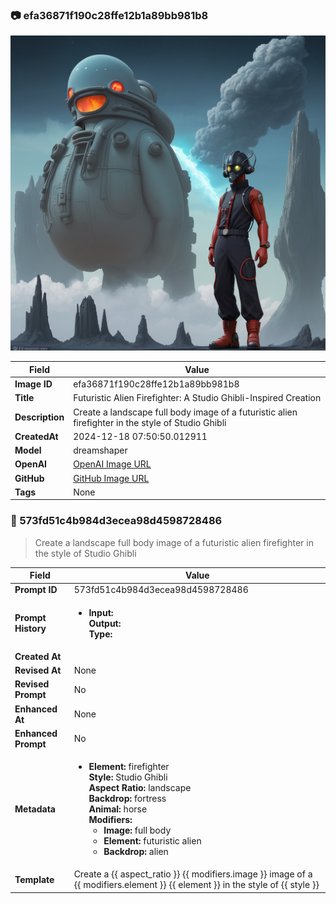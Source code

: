 

### 📷 efa36871f190c28ffe12b1a89bb981b8 


![data.id](./efa36871f190c28ffe12b1a89bb981b8.jpg)


| Field          | Value                                                                                                                     |
|----------------|---------------------------------------------------------------------------------------------------------------------------|
| **Image ID**             | efa36871f190c28ffe12b1a89bb981b8                                                                                                             |
| **Title**           | Futuristic Alien Firefighter: A Studio Ghibli-Inspired Creation                                                                                                       |
| **Description**           | Create a landscape full body image of a futuristic alien firefighter in the style of Studio Ghibli                                                                                                       |
| **CreatedAt**        | 2024-12-18 07:50:50.012911                                                                                                        |
| **Model**        | dreamshaper                                                                                                        |
| **OpenAI**         | [OpenAI Image URL](http://192.168.1.85:8081/generated-images/b641434864811.png)                                                                                |
| **GitHub**         | [GitHub Image URL](https://raw.githubusercontent.com/Caneta-Silva/weeb/refs/heads/main/images/efa36871f190c28ffe12b1a89bb981b8/efa36871f190c28ffe12b1a89bb981b8.jpg)                                                                                |
| **Tags**       | None                                                                                                                   |

### 📜 573fd51c4b984d3ecea98d4598728486

> Create a landscape full body image of a futuristic alien firefighter in the style of Studio Ghibli

| Field          | Value                                                                                                                                                                      |
|----------------|----------------------------------------------------------------------------------------------------------------------------------------------------------------------------|
| **Prompt ID**  | 573fd51c4b984d3ecea98d4598728486                                                                                                                                                            |
| **Prompt History** | <ul><li>**Input:**  <br> **Output:**  <br> **Type:** </li></ul> |
| **Created At** |                                                                                                                                                    |
| **Revised At** | None                                                                                                                                                   |
| **Revised Prompt** | No                                                                                                                                                                      |
| **Enhanced At** | None                                                                                                                                                  |
| **Enhanced Prompt** | No                                                                                                                                                                    |
| **Metadata**   | <ul><li>**Element:** firefighter <br> **Style:** Studio Ghibli <br> **Aspect Ratio:** landscape <br> **Backdrop:** fortress <br> **Animal:** horse <br> **Modifiers:**<ul><li>**Image:** full body</li><li>**Element:** futuristic alien</li><li>**Backdrop:** alien</li></ul></li></ul> |
| **Template**   | Create a {{ aspect_ratio }} {{ modifiers.image }} image of a {{ modifiers.element }} {{ element }} in the style of {{ style }}                                                                                                                                           |


